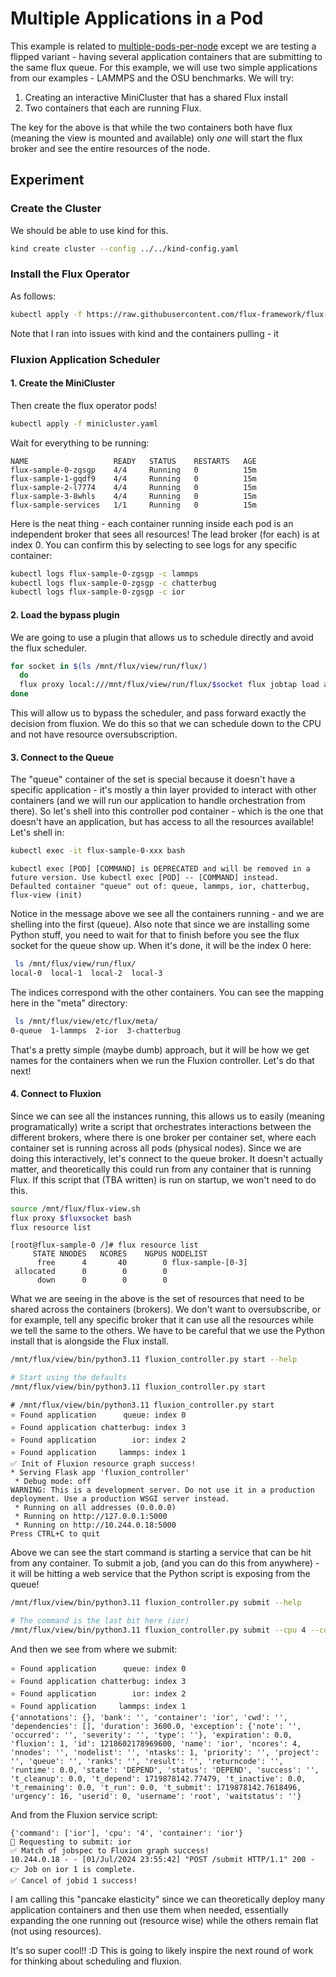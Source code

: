# Multiple Applications in a Pod

This example is related to [multiple-pods-per-node](../multiple-pods-per-node) except we are testing a flipped variant - having several application containers that are submitting to the same
flux queue. For this example, we will use two simple applications from our examples - LAMMPS and the OSU benchmarks. We will try:

1. Creating an interactive MiniCluster that has a shared Flux install
2. Two containers that each are running Flux.

The key for the above is that while the two containers both have flux (meaning the view is mounted and available) only _one_ will start the flux broker and see the entire resources of the node.

## Experiment

### Create the Cluster

We should be able to use kind for this.

```bash
kind create cluster --config ../../kind-config.yaml
```

### Install the Flux Operator

As follows:

```bash
kubectl apply -f https://raw.githubusercontent.com/flux-framework/flux-operator/main/examples/dist/flux-operator.yaml
```

Note that I ran into issues with kind and the containers pulling - it

### Fluxion Application Scheduler

#### 1. Create the MiniCluster

Then create the flux operator pods!

```bash
kubectl apply -f minicluster.yaml
```

Wait for everything to be running:

```console
NAME                   READY   STATUS    RESTARTS   AGE
flux-sample-0-zgsgp    4/4     Running   0          15m
flux-sample-1-gqdf9    4/4     Running   0          15m
flux-sample-2-l7774    4/4     Running   0          15m
flux-sample-3-8whls    4/4     Running   0          15m
flux-sample-services   1/1     Running   0          15m
```

Here is the neat thing - each container running inside each pod is an independent broker that sees all resources! The lead broker (for each) is at index 0. You can confirm this by selecting to see logs for any specific container:

```bash
kubectl logs flux-sample-0-zgsgp -c lammps
kubectl logs flux-sample-0-zgsgp -c chatterbug
kubectl logs flux-sample-0-zgsgp -c ior
```

#### 2. Load the bypass plugin

We are going to use a plugin that allows us to schedule directly and avoid the flux scheduler.

```bash
for socket in $(ls /mnt/flux/view/run/flux/)
  do
  flux proxy local:///mnt/flux/view/run/flux/$socket flux jobtap load alloc-bypass.so 
done
```

This will allow us to bypass the scheduler, and pass forward exactly the decision from fluxion. We do this so that
we can schedule down to the CPU and not have resource oversubscription.


#### 3. Connect to the Queue

The "queue" container of the set is special because it doesn't have a specific application - it's mostly a thin layer provided to interact with other containers (and we will run our application to handle orchestration from there).
So let's shell into this controller pod container - which is the one that doesn't have an application, but has access to all the resources available! Let's shell in:

```bash
kubectl exec -it flux-sample-0-xxx bash
```
```console
kubectl exec [POD] [COMMAND] is DEPRECATED and will be removed in a future version. Use kubectl exec [POD] -- [COMMAND] instead.
Defaulted container "queue" out of: queue, lammps, ior, chatterbug, flux-view (init)
```

Notice in the message above we see all the containers running - and we are shelling into the first (queue). Also note that since we are installing some Python stuff, 
you need to wait for that to finish before you see the flux socket for the queue show up. When it's done, it will be the index 0 here:

```bash
 ls /mnt/flux/view/run/flux/
local-0  local-1  local-2  local-3
```
The indices correspond with the other containers. You can see the mapping here in the "meta" directory:

```bash
 ls /mnt/flux/view/etc/flux/meta/
0-queue  1-lammps  2-ior  3-chatterbug
```

That's a pretty simple (maybe dumb) approach, but it will be how we get names for the containers when we run the Fluxion controller. Let's do that next!

#### 4. Connect to Fluxion

Since we can see all the instances running, this allows us to easily (meaning programatically) write a script that orchestrates interactions between the different brokers, where there is one broker per container set, where each container set is
running across all pods (physical nodes). Since we are doing this interactively, let's connect to the queue broker. It doesn't actually matter, and theoretically this could run from any container that is running Flux.
If this script that (TBA written) is run on startup, we won't need to do this.

```bash
source /mnt/flux/flux-view.sh 
flux proxy $fluxsocket bash
flux resource list
```
```console
[root@flux-sample-0 /]# flux resource list
     STATE NNODES   NCORES    NGPUS NODELIST
      free      4       40        0 flux-sample-[0-3]
 allocated      0        0        0 
      down      0        0        0 
```

What we are seeing in the above is the set of resources that need to be shared across the containers (brokers). We don't want to oversubscribe, or for example, tell any specific
broker that it can use all the resources while we tell the same to the others. We have to be careful that we use the Python install that is alongside the Flux install.

```bash
/mnt/flux/view/bin/python3.11 fluxion_controller.py start --help

# Start using the defaults
/mnt/flux/view/bin/python3.11 fluxion_controller.py start
```
```console
# /mnt/flux/view/bin/python3.11 fluxion_controller.py start
⭐️ Found application      queue: index 0
⭐️ Found application chatterbug: index 3
⭐️ Found application        ior: index 2
⭐️ Found application     lammps: index 1
✅️ Init of Fluxion resource graph success!
* Serving Flask app 'fluxion_controller'
 * Debug mode: off
WARNING: This is a development server. Do not use it in a production deployment. Use a production WSGI server instead.
 * Running on all addresses (0.0.0.0)
 * Running on http://127.0.0.1:5000
 * Running on http://10.244.0.18:5000
Press CTRL+C to quit
```

Above we can see the start command is starting a service that can be hit from any container. To submit a job, (and you can do this from anywhere) - it will be hitting a web service that the Python script is exposing from the queue!

```bash
/mnt/flux/view/bin/python3.11 fluxion_controller.py submit --help

# The command is the last bit here (ior)                                           # command
/mnt/flux/view/bin/python3.11 fluxion_controller.py submit --cpu 4 --container ior ior
```

And then we see from where we submit:

```console
⭐️ Found application      queue: index 0
⭐️ Found application chatterbug: index 3
⭐️ Found application        ior: index 2
⭐️ Found application     lammps: index 1
{'annotations': {}, 'bank': '', 'container': 'ior', 'cwd': '', 'dependencies': [], 'duration': 3600.0, 'exception': {'note': '', 'occurred': '', 'severity': '', 'type': ''}, 'expiration': 0.0, 'fluxion': 1, 'id': 1218602178969600, 'name': 'ior', 'ncores': 4, 'nnodes': '', 'nodelist': '', 'ntasks': 1, 'priority': '', 'project': '', 'queue': '', 'ranks': '', 'result': '', 'returncode': '', 'runtime': 0.0, 'state': 'DEPEND', 'status': 'DEPEND', 'success': '', 't_cleanup': 0.0, 't_depend': 1719878142.77479, 't_inactive': 0.0, 't_remaining': 0.0, 't_run': 0.0, 't_submit': 1719878142.7618496, 'urgency': 16, 'userid': 0, 'username': 'root', 'waitstatus': ''}
```

And from the Fluxion service script:

```console
{'command': ['ior'], 'cpu': '4', 'container': 'ior'}
🙏️ Requesting to submit: ior
✅️ Match of jobspec to Fluxion graph success!
10.244.0.18 - - [01/Jul/2024 23:55:42] "POST /submit HTTP/1.1" 200 -
👉️ Job on ior 1 is complete.
✅️ Cancel of jobid 1 success!
```

I am calling this "pancake elasticity" since we can theoretically deploy many application containers and then use them when needed, essentially expanding the one running out (resource wise) while the others remain flat (not using resources). 

It's so super cool!! :D This is going to likely inspire the next round of work for thinking about scheduling and fluxion.
